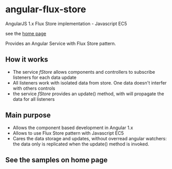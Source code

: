 # angular-flux-store
AngularJS 1.x Flux Store implementation - Javascript EC5

see the [home page](https://joaozitopolo.github.io/angular-flux-store/)

Provides an Angular Service with Flux Store pattern.

## How it works

- The service *fStore* allows components and controllers to subscribe listeners for each data update
- All listeners work with isolated data from store. One data doesn't interfer with others controls
- the service *fStore* provides an update() method, with will propagate the data for all listeners

## Main purpose

- Allows the component based development in Angular 1.x
- Allows to use Flux Store pattern with Javascript EC5
- Cares the data storage and updates, without overread angular watchers: the data only is replicated when the update() method is invoked.

## See the samples on home page
